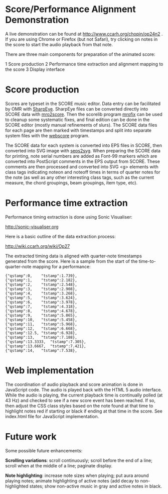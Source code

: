 Score/Performance Alignment Demonstration
=========================================

A live demonstration can be found at http://www.ccarh.org/chopin/op24n2 .  If
you are using Chrome or Firefox (but not Safari), try clicking on notes
in the score to start the audio playback from that note.

There are three main components for preparation of the animated score:

1 Score production
2 Performance time extraction and alignment mapping to the score
3 Display interface

Score production
===================

Scores are typeset in the SCORE music editor.  Data entry can
be facilitated by OMR with [SharpEye](http://www.visiv.co.uk). SharpEye
files can be converted directly into SCORE data with
[mro2score](http://www.ccarh.org/courses/253/lab/mro2score). Then
the scorelib program
[mrofix](https://github.com/craigsapp/scorelib/blob/master/src-programs/mrofix.cpp)
can be used to cleanup some systematic fixes, and final edition
can be done in the SCORE editor (mostly manual refinements
of slurs).  The SCORE data files for each page are then marked
with timestamps and split into separate system files with the
[webscore](https://github.com/craigsapp/scorelib/blob/master/src-programs/webscore.cpp)
program.

The SCORE data for each system is converted into
EPS files in SCORE, then converted into SVG image with
[seps2svg](https://github.com/th-we/seps2svg).  When preparing the SCORE
data for printing, note serial numbers are added as Font-99 markers which
are converted into PostScript comments in the EPS output from SCORE. These
comments are then processed and converted into SVG &lt;g&gt;
elements with class tags indicating noteon and noteoff times in terms of
quarter notes for the note (as well as any other interesting class tags,
such as the current measure, the chord groupings, beam groupings, item
type, etc).


Performance time extraction
===========================

Performance timing extraction is done using Sonic Visualiser:

http://sonic-visualiser.org

Here is a basic outline of the data extraction process:

http://wiki.ccarh.org/wiki/Op27

The extracted timing data is aligned with quarter-note timestamps 
generated from the score.  Here is a sample from the start of the
time-to-quarter-note mapping for a performance:

	{"qstamp":0,	"tstamp":1.739},
	{"qstamp":1,	"tstamp":2.182},
	{"qstamp":2,	"tstamp":2.548},
	{"qstamp":3,	"tstamp":2.908},
	{"qstamp":4,	"tstamp":3.268},
	{"qstamp":5,	"tstamp":3.624},
	{"qstamp":6,	"tstamp":3.978},
	{"qstamp":7,	"tstamp":4.318},
	{"qstamp":8,	"tstamp":4.678},
	{"qstamp":9,	"tstamp":5.065},
	{"qstamp":10,	"tstamp":5.458},
	{"qstamp":11,	"tstamp":5.968},
	{"qstamp":12,	"tstamp":6.668},
	{"qstamp":12.5,	"tstamp":6.928},
	{"qstamp":13,	"tstamp":7.188},
	{"qstamp":13.3333,	"tstamp":7.305},
	{"qstamp":13.6667,	"tstamp":7.421},
	{"qstamp":14,	"tstamp":7.538},


Web implementation
===================

The coordination of audio playback and score animation is done in
JavaScript code.  The audio is played back with the HTML 5 audio
interface.  While the audio is playing, the current playback time is
continually polled (at 43 Hz) and checked to see if a new score event
has been reached.  If so, then adjust the CSS class styles based on the
note found at that time to highlight notes red if starting or black if
ending at that time in the score.  See index.html file for JavaScript
implementation.


Future work
============

Some possible future enhancements:

**Scrolling variations**: scroll continuously; scroll before the end of a line;
scroll when at the middle of a line; paginate display.

**Note highlighting**: increase note sizes when playing; put aura around 
playing notes; animate highlighting of active notes (add decay to 
non-highlighted states; show non-active music in gray and active notes in
black.



